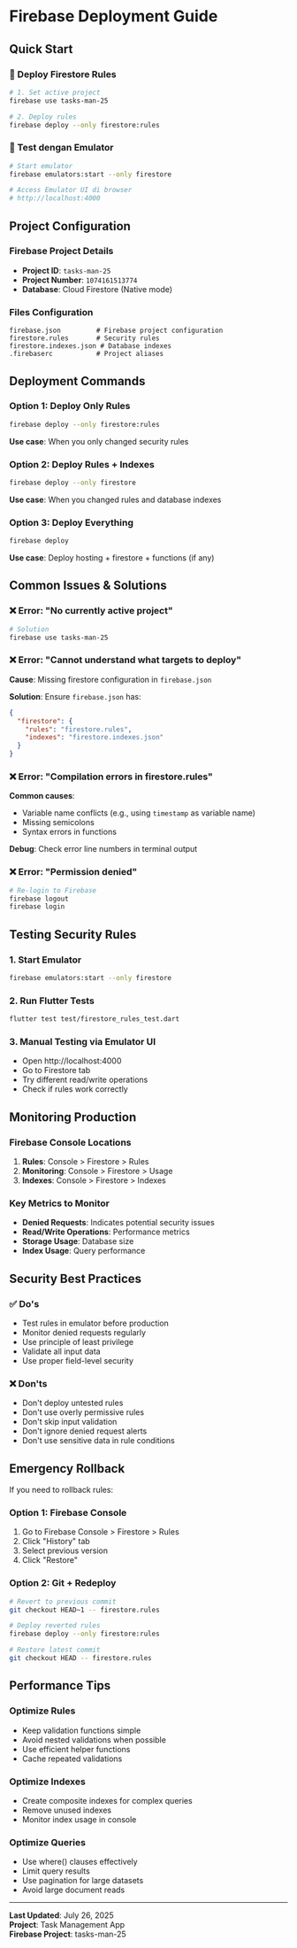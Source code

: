 # Firebase Deployment Guide

## Quick Start

### 🚀 Deploy Firestore Rules

```bash
# 1. Set active project
firebase use tasks-man-25

# 2. Deploy rules
firebase deploy --only firestore:rules
```

### 🧪 Test dengan Emulator

```bash
# Start emulator
firebase emulators:start --only firestore

# Access Emulator UI di browser
# http://localhost:4000
```

## Project Configuration

### Firebase Project Details

- **Project ID**: `tasks-man-25`
- **Project Number**: `1074161513774`
- **Database**: Cloud Firestore (Native mode)

### Files Configuration

```
firebase.json         # Firebase project configuration
firestore.rules       # Security rules
firestore.indexes.json # Database indexes
.firebaserc           # Project aliases
```

## Deployment Commands

### Option 1: Deploy Only Rules

```bash
firebase deploy --only firestore:rules
```

**Use case**: When you only changed security rules

### Option 2: Deploy Rules + Indexes

```bash
firebase deploy --only firestore
```

**Use case**: When you changed rules and database indexes

### Option 3: Deploy Everything

```bash
firebase deploy
```

**Use case**: Deploy hosting + firestore + functions (if any)

## Common Issues & Solutions

### ❌ Error: "No currently active project"

```bash
# Solution
firebase use tasks-man-25
```

### ❌ Error: "Cannot understand what targets to deploy"

**Cause**: Missing firestore configuration in `firebase.json`

**Solution**: Ensure `firebase.json` has:

```json
{
  "firestore": {
    "rules": "firestore.rules",
    "indexes": "firestore.indexes.json"
  }
}
```

### ❌ Error: "Compilation errors in firestore.rules"

**Common causes**:

- Variable name conflicts (e.g., using `timestamp` as variable name)
- Missing semicolons
- Syntax errors in functions

**Debug**: Check error line numbers in terminal output

### ❌ Error: "Permission denied"

```bash
# Re-login to Firebase
firebase logout
firebase login
```

## Testing Security Rules

### 1. Start Emulator

```bash
firebase emulators:start --only firestore
```

### 2. Run Flutter Tests

```bash
flutter test test/firestore_rules_test.dart
```

### 3. Manual Testing via Emulator UI

- Open http://localhost:4000
- Go to Firestore tab
- Try different read/write operations
- Check if rules work correctly

## Monitoring Production

### Firebase Console Locations

1. **Rules**: Console > Firestore > Rules
2. **Monitoring**: Console > Firestore > Usage
3. **Indexes**: Console > Firestore > Indexes

### Key Metrics to Monitor

- **Denied Requests**: Indicates potential security issues
- **Read/Write Operations**: Performance metrics
- **Storage Usage**: Database size
- **Index Usage**: Query performance

## Security Best Practices

### ✅ Do's

- Test rules in emulator before production
- Monitor denied requests regularly
- Use principle of least privilege
- Validate all input data
- Use proper field-level security

### ❌ Don'ts

- Don't deploy untested rules
- Don't use overly permissive rules
- Don't skip input validation
- Don't ignore denied request alerts
- Don't use sensitive data in rule conditions

## Emergency Rollback

If you need to rollback rules:

### Option 1: Firebase Console

1. Go to Firebase Console > Firestore > Rules
2. Click "History" tab
3. Select previous version
4. Click "Restore"

### Option 2: Git + Redeploy

```bash
# Revert to previous commit
git checkout HEAD~1 -- firestore.rules

# Deploy reverted rules
firebase deploy --only firestore:rules

# Restore latest commit
git checkout HEAD -- firestore.rules
```

## Performance Tips

### Optimize Rules

- Keep validation functions simple
- Avoid nested validations when possible
- Use efficient helper functions
- Cache repeated validations

### Optimize Indexes

- Create composite indexes for complex queries
- Remove unused indexes
- Monitor index usage in console

### Optimize Queries

- Use where() clauses effectively
- Limit query results
- Use pagination for large datasets
- Avoid large document reads

---

**Last Updated**: July 26, 2025  
**Project**: Task Management App  
**Firebase Project**: tasks-man-25
